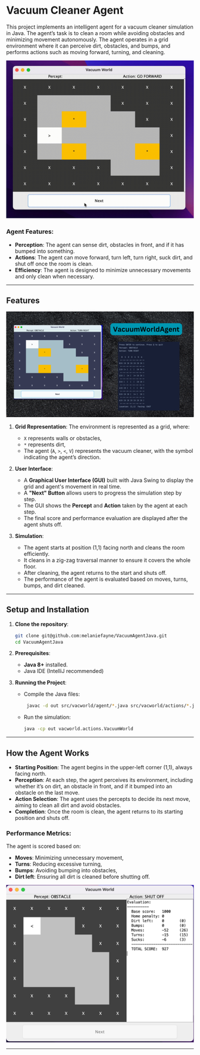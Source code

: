 # Vacuum Cleaner Agent

This project implements an intelligent agent for a vacuum cleaner simulation in Java. The agent’s task is to clean a room while avoiding obstacles and minimizing movement autonomously. The agent operates in a grid environment where it can perceive dirt, obstacles, and bumps, and performs actions such as moving forward, turning, and cleaning.

![Intro](src/assets/play.gif)

### Agent Features:
- **Perception**: The agent can sense dirt, obstacles in front, and if it has bumped into something.
- **Actions**: The agent can move forward, turn left, turn right, suck dirt, and shut off once the room is clean.
- **Efficiency**: The agent is designed to minimize unnecessary movements and only clean when necessary.

---

## Features

![Intro](src/assets/intro.png)

1. **Grid Representation**: The environment is represented as a grid, where:
    - `X` represents walls or obstacles,
    - `*` represents dirt,
    - The agent (`A`, `>`, `<`, `V`) represents the vacuum cleaner, with the symbol indicating the agent’s direction.

2. **User Interface**:
    - A **Graphical User Interface (GUI)** built with Java Swing to display the grid and agent's movement in real time.
    - A **"Next" Button** allows users to progress the simulation step by step.
    - The GUI shows the **Percept** and **Action** taken by the agent at each step.
    - The final score and performance evaluation are displayed after the agent shuts off.

3. **Simulation**:
    - The agent starts at position (1,1) facing north and cleans the room efficiently.
    - It cleans in a zig-zag traversal manner to ensure it covers the whole floor.
    - After cleaning, the agent returns to the start and shuts off.
    - The performance of the agent is evaluated based on moves, turns, bumps, and dirt cleaned.

---

## Setup and Installation

1. **Clone the repository**:
   ```bash
   git clone git@github.com:melaniefayne/VacuumAgentJava.git
   cd VacuumAgentJava
   ```

2. **Prerequisites**:
    - **Java 8+** installed.
    - Java IDE (IntelliJ recommended)

3. **Running the Project**:
    - Compile the Java files:
      ```bash
       javac -d out src/vacworld/agent/*.java src/vacworld/actions/*.java src/vacworld/*.java
      ```
    - Run the simulation:
      ```bash
      java -cp out vacworld.actions.VacuumWorld 
      ```

---

## How the Agent Works

- **Starting Position**: The agent begins in the upper-left corner (1,1), always facing north.
- **Perception**: At each step, the agent perceives its environment, including whether it’s on dirt, an obstacle in front, and if it bumped into an obstacle on the last move.
- **Action Selection**: The agent uses the percepts to decide its next move, aiming to clean all dirt and avoid obstacles.
- **Completion**: Once the room is clean, the agent returns to its starting position and shuts off.

### Performance Metrics:
The agent is scored based on:
- **Moves**: Minimizing unnecessary movement,
- **Turns**: Reducing excessive turning,
- **Bumps**: Avoiding bumping into obstacles,
- **Dirt left**: Ensuring all dirt is cleaned before shutting off.

![Final Score](src/assets/end.png)

---
